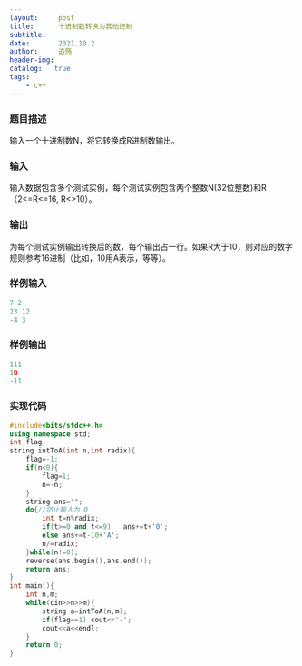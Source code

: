 ```yaml
---
layout:     post
title:      十进制数转换为其他进制
subtitle:   
date:       2021.10.2
author:     追殇
header-img: 
catalog:   true
tags:
    - c++
---
```

### 题目描述
输入一个十进制数N，将它转换成R进制数输出。

### 输入

输入数据包含多个测试实例，每个测试实例包含两个整数N(32位整数)和R（2<=R<=16, R<>10）。

### 输出

为每个测试实例输出转换后的数，每个输出占一行。如果R大于10，则对应的数字规则参考16进制（比如，10用A表示，等等）。

### 样例输入

```cpp
7 2
23 12
-4 3
```

### 样例输出

```cpp
111
1B
-11
```

### 实现代码
```cpp
#include<bits/stdc++.h>
using namespace std;
int flag;
string intToA(int n,int radix){
	flag=-1;
	if(n<0){
		flag=1;
		n=-n;
	}
	string ans="";
	do{//防止输入为 0
		int t=n%radix;
		if(t>=0 and t<=9)	ans+=t+'0';
		else ans+=t-10+'A';
		n/=radix;
	}while(n!=0);
	reverse(ans.begin(),ans.end());
	return ans;	
}
int main(){
	int n,m;
	while(cin>>n>>m){
		string a=intToA(n,m);
		if(flag==1) cout<<'-';
		cout<<a<<endl;
	}
	return 0;
}
```